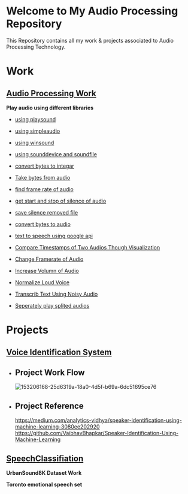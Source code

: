 # Welcome to My Audio Processing Repository

This Repository contains all my work & projects associated to Audio Processing Technology.

# Work  
## [Audio Processing Work](https://github.com/Muhammad-Usama-07/Audio-Processing/blob/main/AudioBasedWork.ipynb)

**Play audio using different libraries** 

  - [using playsound](https://github.com/Muhammad-Usama-07/Audio-Processing/blob/79f57bcdfcee744f00fdd68527d21fdc5e1e900b/AudioBasedWork.ipynb)
  
  - [using simpleaudio](https://github.com/Muhammad-Usama-07/Audio-Processing/blob/60b46d402d766d420231877713f8849a08f401e1/AudioBasedWork.ipynb)
  
  - [using winsound](https://github.com/Muhammad-Usama-07/Audio-Processing/blob/efa7c7b758d1428e8e2bea7c16f9dfc80c08af98/AudioBasedWork.ipynb)
  
  - [using sounddevice and soundfile](https://github.com/Muhammad-Usama-07/Audio-Processing/blob/1c08a5ccc53a3e422c1169c114d084c1ee8dcb18/AudioBasedWork.ipynb)
  
  - [convert bytes to integar](https://github.com/Muhammad-Usama-07/Audio-Processing/blob/0856baa3aaa8898d84fa799b6bc0f8fd38f23901/AudioBasedWork.ipynb)
  
  - [Take bytes from audio](https://github.com/Muhammad-Usama-07/Audio-Processing/blob/dca506e632e0ea123924acf30850319f9437e4fb/AudioBasedWork.ipynb)
  
  - [find frame rate of audio](https://github.com/Muhammad-Usama-07/Audio-Processing/blob/f440586892e300b21431db7e36be93e5b79aff6f/AudioBasedWork.ipynb)
  
  - [get start and stop of silence of audio](https://github.com/Muhammad-Usama-07/Audio-Processing/blob/040428b7287359f6cac27da52f703ee0d3015f95/AudioBasedWork.ipynb)
  
  - [save silence removed file](https://github.com/Muhammad-Usama-07/Audio-Processing/blob/93fc2d018cd3c691abe7c763dcda29db4de525e9/AudioBasedWork.ipynb)
  
  - [convert bytes to audio](https://github.com/Muhammad-Usama-07/Audio-Processing/blob/62fd4d187b26fd47399666dded9a4bd1703cd313/AudioBasedWork.ipynb)
  
  - [text to speech using google api](https://github.com/Muhammad-Usama-07/Audio-Processing/blob/6a6eff41619e3f191edc456904a5eee289de7a99/AudioBasedWork.ipynb) 
  
  - [Compare Timestamps of Two Audios Though Visualization](https://github.com/Muhammad-Usama-07/Audio-Processing/blob/5a91b3c621a2c496555eafb20267927d6dd0778f/AudioBasedWork.ipynb) 
  - [Change Framerate of Audio](https://github.com/Muhammad-Usama-07/Audio-Processing/blob/af27c41694a0424a1d39c3785bb70b8f972c0cca/AudioBasedWork.ipynb)
  
  - [Increase Volumn of Audio](https://github.com/Muhammad-Usama-07/Audio-Processing/blob/8d8ae1b8beceff1e4fcbbd2e7f50c93ac023ac15/AudioBasedWork.ipynb)
  
  - [Normalize Loud Voice](https://github.com/Muhammad-Usama-07/Audio-Processing/blob/7d56a61376bcf18849e56427457141653a2ac622/AudioBasedWork.ipynb)
  
  - [Transcrib Text Using Noisy Audio](https://github.com/Muhammad-Usama-07/Audio-Processing/blob/926fe224ab8275d6fe1fec806c83aefa81212820/AudioBasedWork.ipynb)
  
  - [Seperately play splited audios](https://github.com/Muhammad-Usama-07/Audio-Processing/blob/5da6e7f27d74509aa96c3c15c1beda85c13ebaf0/AudioBasedWork.ipynb)


# Projects 
## [Voice Identification System](https://github.com/Muhammad-Usama-07/Audio-Processing-/tree/main/voice%20identification%20system)
 - ## Project Work Flow
   ![153206168-25d6319a-18a0-4d5f-b69a-6dc51695ce76](https://user-images.githubusercontent.com/51862131/153382240-03fd542c-ed41-4bf1-9959-baa8f870068b.png)
   
 - ## Project Reference
   https://medium.com/analytics-vidhya/speaker-identification-using-machine-learning-3080ee202920
   https://github.com/VaibhavBhapkar/Speaker-Identification-Using-Machine-Learning
   
## [SpeechClassifiation](https://github.com/Muhammad-Usama-07/Audio-Processing/tree/main/SpeechClassification)

**UrbanSound8K Dataset Work**

**Toronto emotional speech set**
